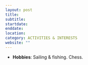 ```yaml
---
layout: post
title: 
subtitle: 
startdate:  
enddate:  
location:  
category: ACTIVITIES & INTERESTS
website: ""
---
```

- **Hobbies**: Sailing & fishing. Chess.